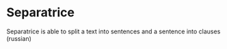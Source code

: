 # Separatrice

Separatrice is able to split a text into sentences and a sentence into clauses (russian)
